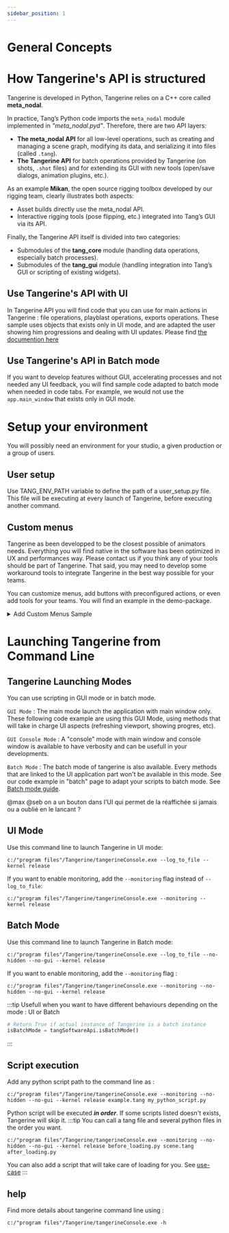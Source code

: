 ```yaml
---
sidebar_position: 1
---
```

# General Concepts

# How Tangerine's API is structured

Tangerine is developed in Python, Tangerine relies on a C++ core called **meta_nodal**.

In practice, Tang’s Python code imports the `meta_nodal` module implemented in *"meta_nodal.pyd"*.
Therefore, there are two API layers:

- **The meta_nodal API** for all low-level operations, such as creating and managing a scene graph, modifying its data, and serializing it into files (called `.tang`).
- **The Tangerine API** for batch operations provided by Tangerine (on shots, `.shot` files) and for extending its GUI with new tools (open/save dialogs, animation plugins, etc.).

As an example **Mikan**, the open source rigging toolbox developed by our rigging team, clearly illustrates both aspects:
- Asset builds directly use the meta_nodal API.
- Interactive rigging tools (pose flipping, etc.) integrated into Tang’s GUI via its API.

Finally, the Tangerine API itself is divided into two categories:
- Submodules of the **tang_core** module (handling data operations, especially batch processes).
- Submodules of the **tang_gui** module (handling integration into Tang’s GUI or scripting of existing widgets).

## Use Tangerine's API with UI

In Tangerine API you will find code that you can use for main actions in Tangerine : file operations, playblast operations, exports operations. These sample uses objects that exists only in UI mode, and are adapted the user showing him progressions and dealing with UI updates. Please find [the documention here](api)

## Use Tangerine's API in Batch mode

If you want to develop features without GUI, accelerating processes and not needed any UI feedback, you will find sample code adapted to batch mode when needed in code tabs.
For example, we would not use the ```app.main_window``` that exists only in GUI mode.

# Setup your environment
You will possibly need an environment for your studio, a given production or a group of users.

## User setup

Use TANG_ENV_PATH variable to define the path of a user_setup.py file.
This file will be executing at every launch of Tangerine, before executing another command.


## Custom menus
Tangerine as been developped to be the closest possible of animators needs. Everything you will find native in the software has been optimized in UX and performances way.
Please contact us if you think any of your tools should be part of Tangerine.
That said, you may need to develop some workaround tools to integrate Tangerine in the best way possible for your teams.

You can customize menus, add buttons with preconfigured actions, or even add tools for your teams.
You will find an example in the demo-package.

<details>

  <summary>Add Custom Menus Sample</summary>

    In a Terminal, use for example:
    ```
    SET TANG_ENV_PATH="E:/TEMP/tangerine/Tangerine Demo 2025/api_tests/sample_scripts/"
    "C:\Program Files\TeamTO\Tangerine\1.7.14\TangerineConsole.exe" --log_to_file --kernel release -l debug
    ```
    The user_setup file will execute user_setup script that will create the custom menu develpped in tangerineMenu.py

</details>

# Launching Tangerine from Command Line

## Tangerine Launching Modes
You can use scripting in GUI mode or in batch mode.

`GUI Mode` : The main mode launch the application with main window only. These following code example are using this GUI Mode, using methods that will take in charge UI aspects (refreshing viewport, showing progres, etc).

`GUI Console Mode` : A "console" mode with main window and console window is available to have verbosity and can be usefull in your developments.

`Batch Mode` : The batch mode of tangerine is also available. Every methods that are linked to the UI application part won't be available in this mode. See our code example in "batch" page to adapt your scripts to batch mode. See [Batch mode guide](batch#batch-mode).

@max @seb on a un bouton dans l'UI qui permet de la réaffichée si jamais ou a oublié en le lancant ?


## UI Mode
Use this command line to launch Tangerine in UI mode:

```
c:/"program files"/Tangerine/tangerineConsole.exe --log_to_file --kernel release
```

If you want to enable monitoring, add the `--monitoring` flag instead of `--log_to_file`:

```
c:/"program files"/Tangerine/tangerineConsole.exe --monitoring --kernel release
```

## Batch Mode

Use this command line to launch Tangerine in Batch mode:
```
c:/"program files"/Tangerine/tangerineConsole.exe --log_to_file --no-hidden --no-gui --kernel release
```

If you want to enable monitoring, add the `--monitoring` flag :
```
c:/"program files"/Tangerine/tangerineConsole.exe --monitoring --no-hidden --no-gui --kernel release
```

:::tip
Usefull when you want to have different behaviours depending on the mode : UI or Batch
```python
# Return True if actual instance of Tangerine is a batch instance
isBatchMode = tangSoftwareApi.isBatchMode()
```
:::

## Script execution
Add any python script path to the command line as :

```
c:/"program files"/Tangerine/tangerineConsole.exe --monitoring --no-hidden --no-gui --kernel release example.tang my_python_script.py
```
Python script will be executed ***in order***. If some scripts listed doesn't exists, Tangerine will skip it.
:::tip
You can call a tang file and several python files in the order you want.
```
c:/"program files"/Tangerine/tangerineConsole.exe --monitoring --no-hidden --no-gui --kernel release before_loading.py scene.tang after_loading.py
```
You can also add a script that will take care of loading for you. See [use-case](usecase#activating-actions-after-saving-a-document)
:::

## help
Find more details about tangerine command line using :
```
c:/"program files"/Tangerine/tangerineConsole.exe -h
```

